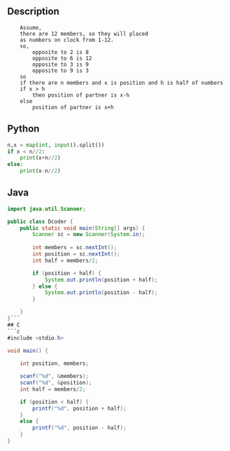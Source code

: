 ## Description
```
	Assume,
	there are 12 members, so they will placed 
	as numbers on clock from 1-12.
	so,
		opposite to 2 is 8
		opposite to 6 is 12
		opposite to 3 is 9
		opposite to 9 is 3
	so
	if there are n members and x is position and h is half of numbers
	if x > h
		then position of partner is x-h
	else
		position of partner is x+h
```
## Python
```python
n,x = map(int, input().split())
if x < n//2:
    print(x+n//2)
else:
    print(x-n//2)
```
## Java
```java
import java.util.Scanner;

public class Dcoder {
	public static void main(String[] args) {
		Scanner sc = new Scanner(System.in);
		
		int members = sc.nextInt();
		int position = sc.nextInt();
		int half = members/2;

		if (position < half) {
			System.out.println(position + half);
		} else {
			System.out.println(position - half);
		}

	}
}```
## C
```c
#include <stdio.h>

void main() {
	
	int position, members;

	scanf("%d", &members);
	scanf("%d", &position);
	int half = members/2;

	if (position < half) {
		printf("%d", position + half);
	}
	else {
		printf("%d", position - half);
	}
}

```